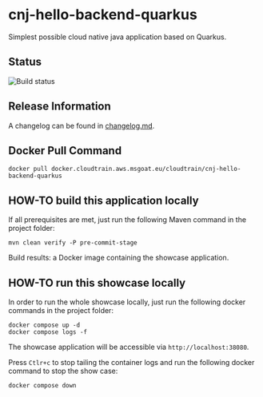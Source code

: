 # cnj-hello-backend-quarkus

Simplest possible cloud native java application based on Quarkus.

## Status

![Build status](https://codebuild.eu-west-1.amazonaws.com/badges?uuid=eyJlbmNyeXB0ZWREYXRhIjoiQUozNVd6bDdCd1RBQWVubE53OHJUazJyZDkyQmNPdGdRQzcyRGxMUzg4KzhlYjRwUkJaMXF1Y1hMSnl5UzRCdFBYVlh3T0ROY1MzSVgrcjF3OEZwYnY0PSIsIml2UGFyYW1ldGVyU3BlYyI6ImhRc0g3blJMdlpzM3kzMmgiLCJtYXRlcmlhbFNldFNlcmlhbCI6MX0%3D&branch=main)

## Release Information

A changelog can be found in [changelog.md](changelog.md).

## Docker Pull Command

`docker pull docker.cloudtrain.aws.msgoat.eu/cloudtrain/cnj-hello-backend-quarkus`

## HOW-TO build this application locally

If all prerequisites are met, just run the following Maven command in the project folder:

```shell 
mvn clean verify -P pre-commit-stage
```

Build results: a Docker image containing the showcase application.

## HOW-TO run this showcase locally

In order to run the whole showcase locally, just run the following docker commands in the project folder:

```shell 
docker compose up -d
docker compose logs -f 
```
The showcase application will be accessible via `http://localhost:38080`.

Press `Ctlr+c` to stop tailing the container logs and run the following docker command to stop the show case:

```shell 
docker compose down
```
